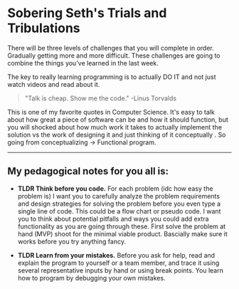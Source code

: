 # Sobering Seth's Trials and Tribulations

There will be three levels of challenges that you will complete in order. Gradually getting more and more difficult. 
These challenges are going to combine the things you've learned in the last week.

The key to really learning programming is to actually DO IT and not just watch videos and read about it.

> "Talk is cheap. Show me the code." -Linus Torvalds

This is one of my favorite quotes in Computer Science. It's easy to talk about how great a piece of software can be and how it should function, but you will shocked about how much work it takes to actually implement the solution vs the work of designing it and just thinking of it conceptually . So going from conceptualizing ->  Functional program.

---

## My pedagogical notes for you all is:

- **TLDR Think before you code.** For each problem (idc how easy the problem is) I want you to carefully analyze the problem requirements and design strategies for solving the problem before you even type a single line of code. This could be a flow chart or pseudo code. I want you to think about potential pitfalls and ways you could add extra functionality as you are going through these. First solve the problem at hand (MVP) shoot for the minimal viable product. Bascially make sure it works before you try anything fancy.


- **TLDR Learn from your mistakes.** Before you ask for help, read and explain the program to yourself or a team member, and trace it using several representative inputs by hand or using break points. You learn how to program by debugging your own mistakes.   
